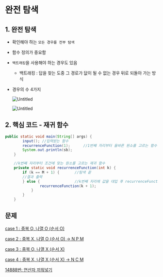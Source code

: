 # 완전 탐색
## 1. 완전 탐색

- 확인해야 하는 `모든 경우를 전부 탐색`
- 함수 정의가 중요함
- `백트래킹`을 사용해야 하는 경우도 있음
    - 백트래킹 : 답을 찾는 도중 그 경로가 닶이 될 수 없는 경우 뒤로 되돌아 가는 방식
- 경우의 수 4가지
    
    ![Untitled](https://s3.us-west-2.amazonaws.com/secure.notion-static.com/e140ce22-797a-4752-b4b4-006013e209c2/Untitled.png?X-Amz-Algorithm=AWS4-HMAC-SHA256&X-Amz-Content-Sha256=UNSIGNED-PAYLOAD&X-Amz-Credential=AKIAT73L2G45EIPT3X45%2F20220504%2Fus-west-2%2Fs3%2Faws4_request&X-Amz-Date=20220504T041948Z&X-Amz-Expires=86400&X-Amz-Signature=b17b505818aea5e9ee770b8da65e73e9d5aa8097b261d552713fc5a16bf43291&X-Amz-SignedHeaders=host&response-content-disposition=filename%20%3D%22Untitled.png%22&x-id=GetObject)
    
    ![Untitled](https://s3.us-west-2.amazonaws.com/secure.notion-static.com/d7b25f16-2c4e-405e-99d4-288d2ffd6a33/Untitled.png?X-Amz-Algorithm=AWS4-HMAC-SHA256&X-Amz-Content-Sha256=UNSIGNED-PAYLOAD&X-Amz-Credential=AKIAT73L2G45EIPT3X45%2F20220504%2Fus-west-2%2Fs3%2Faws4_request&X-Amz-Date=20220504T042004Z&X-Amz-Expires=86400&X-Amz-Signature=ef437e8372a9ff64db6b240d620c4f9ea70393e84ef8f6a2cf517e4fbd4e855d&X-Amz-SignedHeaders=host&response-content-disposition=filename%20%3D%22Untitled.png%22&x-id=GetObject)
    

## 2. 핵심 코드 - 재귀 함수

```java
public static void main(String[] args) {
        input(); //입력받는 함수
        recurrenceFunction(1);      //1번째 자리부터 올바른 원소를 고르는 함수
        System.out.println(sb);
    }

    //k번째 자리부터 조건에 맞는 원소를 고르는 재귀 함수
    private static void recurrenceFunction(int k) {
        if (k == M + 1) {       //탐색 끝
        //결과 출력
        } else {                //k번째 자리에 값을 대입 후 recurrenceFunction(k + 1)
                recurrenceFunction(k + 1);
            }
        }
    }
```

## 문제

[case 1 : 중복 O, 나열 O (순서 O)](https://www.notion.so/case-1-O-O-O-f15877ac05b34b63984b2f43b36046ce)

[case 2 : 중복 X, 나열 O (순서 O) → N P M ](https://www.notion.so/case-2-X-O-O-N-P-M-5888a59cb4034b8ba241baf8554b9450)

[case 3 : 중복 O, 나열 X (순서 X)](https://www.notion.so/case-3-O-X-X-e88bcfdbaba745b28914bb4900e8140d)

[case 4 : 중복 X, 나열 X (순서 X) → N C M](https://www.notion.so/case-4-X-X-X-N-C-M-017552b12f3f456383acd376c72d6860)

[14888번: 연산자 끼워넣기](https://www.notion.so/14888-61f2c62ea01741f7b1e0654f5d47624f)
